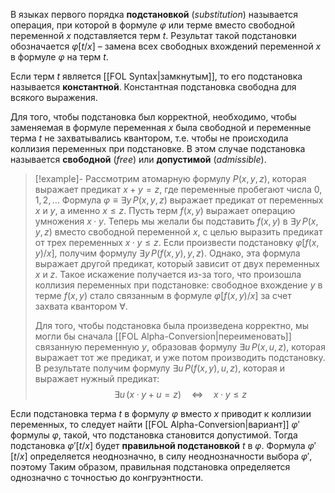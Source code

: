 
В языках первого порядка **подстановкой** (*substitution*) называется операция, при которой в формуле $φ$ или терме вместо свободной переменной $x$ подставляется терм $t$. Результат такой подстановки обозначается $φ[t/x]$ – замена всех свободных вхождений переменной $x$ в формуле $φ$ на терм $t$.

Если терм $t$ является [[FOL Syntax|замкнутым]], то его подстановка называется **константной**. Константная подстановка свободна для всякого выражения.

Для того, чтобы подстановка был корректной, необходимо, чтобы заменяемая в формуле переменная $x$ была свободной и переменные терма $t$ не захватывались квантором, т.е. чтобы не происходила коллизия переменных при подстановке. В этом случае подстановка называется **свободной** (*free*) или **допустимой** (*admissible*).

>[!example]- 
> Рассмотрим атомарную формулу $P(x,y,z)$, которая выражает предикат $x+y=z$, где переменные пробегают числа $0,1,2,\ldots$ Формула  $φ≡∃y \, P(x,y,z)$ выражает предикат от переменных $x$ и $y$, а именно $x≤z$. Пусть терм $f(x,y)$ выражает операцию умножения $x·y$. Теперь мы желали бы подставить $f(x, y)$ в $∃y \, P(x,y,z)$ вместо свободной переменной $x$, с целью выразить предикат от трех пе­ременных $x·y≤z$. Если произвести подстановку $φ[f(x,y)/x]$, получим формулу $∃y \, P(f(x,y),y,z)$. Однако, эта формула выражает другой предикат, который зависит от двух переменных $x$ и $z$. Такое искажение получается из-за того, что произошла коллизия переменных при подстановке: свободное вхождение $y$ в терме $f(x,y)$ стало связанным в формуле $φ[f(x,y)/x]$ за счет захвата квантором $∀$.
> 
> Для того, чтобы подстановка была произведена корректно, мы могли бы сначала [[FOL Alpha-Conversion|переименовать]] связанную переменную $y$, образовав формулу $∃u \, P(x,u,z)$, которая выражает тот же предикат, и уже потом производить подстановку. В результате получим формулу $∃u \, P(f(x,y),u,z)$, которая и выражает нужный предикат:
> $$
> ∃u \, (x·y + u = z) \quad ⇔ \quad x·y ≤ z
> $$

Если подстановка терма $t$ в формулу $φ$ вместо $x$ приводит к коллизии переменных, то следует найти [[FOL Alpha-Conversion|вариант]] $φ'$ формулы $φ$, такой, что подстановка становится допустимой. Тогда подстановка $φ'[t/x]$ будет **правильной подстановкой** $t$ в $φ$. Формула $φ'[t/x]$ определяется неоднозначно, в силу неоднозначности выбора $φ'$, поэтому Таким образом, правильная подстановка определяется однозначно с точностью до конгруэнтности. 


